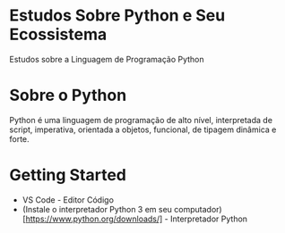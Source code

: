 # Estudos Sobre Python e Seu Ecossistema

Estudos sobre a Linguagem de Programação Python

# Sobre o Python

Python é uma linguagem de programação de alto nível, interpretada de script, imperativa, orientada a objetos, funcional, de tipagem dinâmica e forte. 

# Getting Started

 * VS Code - Editor Código
 * (Instale o interpretador Python 3 em seu computador)[https://www.python.org/downloads/] - Interpretador Python 